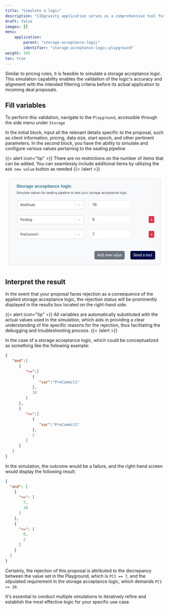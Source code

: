 ```yaml
---
title: "Simulate a logic"
description: "CIDgravity application serves as a comprehensive tool for managing settings, clients, and the acceptance rules of pricing models"
draft: false
images: []
menu:
    application:
        parent: "storage-acceptance-logic"
        identifier: "storage-acceptance-logic-playground"
weight: 105
toc: true
---
```


Similar to pricing rules, it is feasible to simulate a storage acceptance logic. 
This simulation capability enables the validation of the logic's accuracy and alignment with the intended filtering criteria before its actual application to incoming deal proposals.

## Fill variables


To perform this validation, navigate to the `Playground`, accessible through the side menu under `Storage`

In the initial block, input all the relevant details specific to the proposal, such as client information, pricing, data size, start epoch, and other pertinent parameters.
In the second block, you have the ability to simulate and configure various values pertaining to the sealing pipeline

{{< alert icon="tip" >}}
There are no restrictions on the number of items that can be added. You can seamlessly include additional items by utilizing the `Add new value` button as needed
{{< /alert >}}

![Fill variable to simulate a storage acceptance logic](fill-variables-playground.png)

## Interpret the result

In the event that your proposal faces rejection as a consequence of the applied storage acceptance logic, the rejection status will be prominently displayed in the results box located on the right-hand side.

{{< alert icon="tip" >}}
All variables are automatically substituted with the actual values used in the simulation, which aids in providing a clear understanding of the specific reasons for the rejection, thus facilitating the debugging and troubleshooting process.
{{< /alert >}}

In the case of a storage acceptance logic, which could be conceptualized as something like the following example:

```json
{
   "and":[
      {
         ">=":[
            {
               "var":"PreCommit1"
            },
            10
         ]
      },
      {
         "<=":[
            {
               "var":"PreCommit2"
            },
            2
         ]
      }
   ]
}
```

In the simulation, the outcome would be a failure, and the right-hand screen would display the following result:

```json
{
  "and": [
    {
      ">=": [
        7,
        10
      ]
    },
    {
      "<=": [
        0,
        2
      ]
    }
  ]
}
```

Certainly, the rejection of this proposal is attributed to the discrepancy between the value set in the Playground, which is `PC1 == 7`, 
and the stipulated requirement in the storage acceptance logic, which demands `PC1 >= 10`. 

It's essential to conduct multiple simulations to iteratively refine and establish the most effective logic for your specific use case.